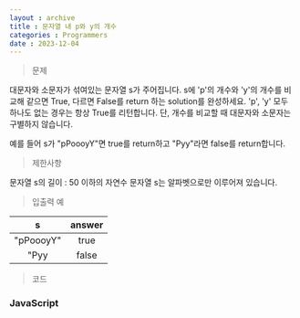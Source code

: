 ```yaml
---
layout : archive
title : 문자열 내 p와 y의 개수
categories : Programmers
date : 2023-12-04
---
```

> 문제<br>

대문자와 소문자가 섞여있는 문자열 s가 주어집니다. s에 'p'의 개수와 'y'의 개수를 비교해 같으면 True, 다르면 False를 return 하는 solution를 완성하세요. 'p', 'y' 모두 하나도 없는 경우는 항상 True를 리턴합니다. 단, 개수를 비교할 때 대문자와 소문자는 구별하지 않습니다.

예를 들어 s가 "pPoooyY"면 true를 return하고 "Pyy"라면 false를 return합니다.

> 제한사항<br>

문자열 s의 길이 : 50 이하의 자연수
문자열 s는 알파벳으로만 이루어져 있습니다.

> 입출력 예<br>

|s|answer|
|:--:|:--:|
|"pPoooyY"|true|
|"Pyy|false|

> 코드

### JavaScript

<script src="https://gist.github.com/kwontaehoon/fc30172eea32eb6609fd3467b84cbd12.js"></script>